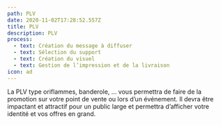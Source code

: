 ```yaml
---
path: PLV
date: 2020-11-02T17:28:52.557Z
title: PLV
description: PLV
process:
  - text: Création du message à diffuser
  - text: Sélection du support
  - text: Création du visuel
  - text: Gestion de l’impression et de la livraison
icon: ad
---
```

La PLV type oriflammes, banderole, ... vous permettra de faire de la promotion sur votre point de vente ou lors d’un événement. Il devra être impactant et attractif pour un public large et permettra d’afficher votre identité et vos offres en grand.